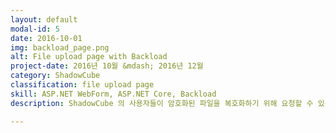 ```yaml
---
layout: default
modal-id: 5
date: 2016-10-01
img: backload_page.png
alt: File upload page with Backload
project-date: 2016년 10월 &mdash; 2016년 12월
category: ShadowCube
classification: file upload page
skill: ASP.NET WebForm, ASP.NET Core, Backload
description: ShadowCube 의 사용자들이 암호화된 파일을 복호화하기 위해 요청할 수 있는 페이지입니다.<br />기존에는 ActiveX 기반의 Dextupload 를 제공했었는데, 이 프로젝트를 통해 고객사들이 좀 더 경제적인 효과를 볼 수 있었습니다.<br />암호화된 파일을 Drag & Drop 하여 파일을 업로드하면 문서그룹 정보를 표시하며, 결재자, 요청 사유 등을 입력할 수 있습니다.<br />나중에 Linux 서버도 지원하기 위하여 ASP.NET Core 로도 구현하였습니다.<br /><br />프로젝트 진행 동안 습득한 기술들을<a href="https://github.com/insung/Backload-Examples" target="_blank">Github</a> 에 정리하였습니다!

---
```

